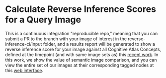 # Calculate Reverse Inference Scores for a Query Image

This is a continuous integration "reproducible repo," meaning that you can submit a PR to the branch with your image of interest in the reverse-inference-ci/input folder, and a results report will be generated to show a reverse inference score for your image against all Cognitive Atlas Concepts, defined at the timepoint (and with same image sets as) this [recent work](http://www.github.com/vsoch/semantic-image-comparison). In this work, we show the value of semantic image comparison, and you can view the entire set of our images at their corresponding tagged nodes at this [web interface](http://www.vsoch.github.io/semantic-image-comparison-web).
